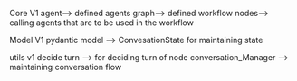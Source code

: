 Core
   V1
     agent--> defined agents
     graph--> defined workflow
     nodes--> calling agents that are to be used in the workflow



     
Model
   V1
    pydantic model --> ConvesationState for maintaining state




utils
   v1
    decide turn --> for deciding turn of node
    conversation_Manager --> maintaining conversation flow
